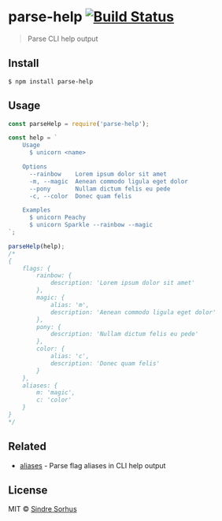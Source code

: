 # parse-help [![Build Status](https://travis-ci.org/sindresorhus/parse-help.svg?branch=master)](https://travis-ci.org/sindresorhus/parse-help)

> Parse CLI help output


## Install

```
$ npm install parse-help
```


## Usage

```js
const parseHelp = require('parse-help');

const help = `
	Usage
	  $ unicorn <name>

	Options
	  --rainbow    Lorem ipsum dolor sit amet
	  -m, --magic  Aenean commodo ligula eget dolor
	  --pony       Nullam dictum felis eu pede
	  -c, --color  Donec quam felis

	Examples
	  $ unicorn Peachy
	  $ unicorn Sparkle --rainbow --magic
`;

parseHelp(help);
/*
{
	flags: {
		rainbow: {
			description: 'Lorem ipsum dolor sit amet'
		},
		magic: {
			alias: 'm',
			description: 'Aenean commodo ligula eget dolor'
		},
		pony: {
			description: 'Nullam dictum felis eu pede'
		},
		color: {
			alias: 'c',
			description: 'Donec quam felis'
		}
	},
	aliases: {
		m: 'magic',
		c: 'color'
	}
}
*/
```


## Related

- [aliases](https://github.com/sindresorhus/aliases) - Parse flag aliases in CLI help output


## License

MIT © [Sindre Sorhus](https://sindresorhus.com)
